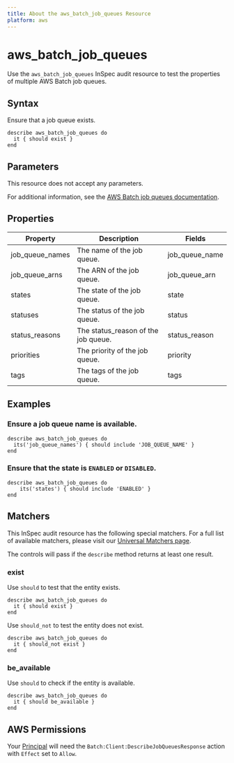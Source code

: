 ```yaml
---
title: About the aws_batch_job_queues Resource
platform: aws
---
```


# aws_batch_job_queues

Use the `aws_batch_job_queues` InSpec audit resource to test the properties of multiple AWS Batch job queues.

## Syntax

Ensure that a job queue exists.

    describe aws_batch_job_queues do
      it { should exist }
    end

## Parameters

This resource does not accept any parameters.

For additional information, see the [AWS Batch job queues documentation](https://docs.aws.amazon.com/AWSCloudFormation/latest/UserGuide/aws-resource-batch-jobqueue.html).

## Properties

| Property | Description | Fields |
| ---  | --- | --- |
| job_queue_names | The name of the job queue. | job_queue_name |
| job_queue_arns | The ARN of the job queue. | job_queue_arn |
| states | The state of the job queue. | state |
| statuses | The status of the job queue. | status |
| status_reasons | The status_reason of the job queue. | status_reason |
| priorities | The priority of the job queue. | priority |
| tags | The tags of the job queue. | tags |

## Examples

### Ensure a job queue name is available.

    describe aws_batch_job_queues do
      its('job_queue_names') { should include 'JOB_QUEUE_NAME' }
    end

### Ensure that the state is `ENABLED` or `DISABLED`.

    describe aws_batch_job_queues do
        its('states') { should include 'ENABLED' }
    end

## Matchers

This InSpec audit resource has the following special matchers. For a full list of available matchers, please visit our [Universal Matchers page](https://www.inspec.io/docs/reference/matchers/).

The controls will pass if the `describe` method returns at least one result.

### exist

Use `should` to test that the entity exists.

    describe aws_batch_job_queues do
      it { should exist }
    end

Use `should_not` to test the entity does not exist.

    describe aws_batch_job_queues do
      it { should_not exist }
    end

### be_available

Use `should` to check if the entity is available.

    describe aws_batch_job_queues do
      it { should be_available }
    end

## AWS Permissions

Your [Principal](https://docs.aws.amazon.com/IAM/latest/UserGuide/intro-structure.html#intro-structure-principal) will need the `Batch:Client:DescribeJobQueuesResponse` action with `Effect` set to `Allow`.
